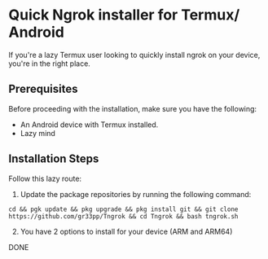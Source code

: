 # Quick Ngrok installer for Termux/ Android
If you're a lazy Termux user looking to quickly install ngrok on your device, you're in the right place.

## Prerequisites
Before proceeding with the installation, make sure you have the following:
- An Android device with Termux installed.
- Lazy mind

## Installation Steps
Follow this lazy route:

1. Update the package repositories by running the following command:

```cd && pgk update && pkg upgrade && pkg install git && git clone https://github.com/gr33pp/Tngrok && cd Tngrok && bash tngrok.sh```

2. You have 2 options to install for your device (ARM and ARM64)

DONE
